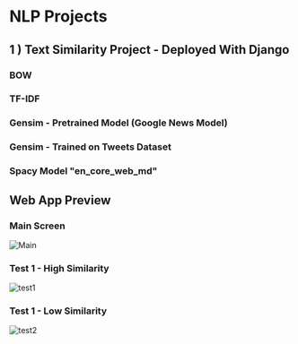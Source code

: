 # NLP Projects
## 1 ) Text Similarity Project - Deployed With Django
### BOW
### TF-IDF
### Gensim - Pretrained Model (Google News Model)
### Gensim - Trained on Tweets Dataset
### Spacy Model "en_core_web_md"
## Web App Preview
### Main Screen
![Main]("images/Index.png")

### Test 1 - High Similarity 
![test1]("images/test_1.png")

### Test 1 - Low Similarity 
![test2]("images/test_2.png")
